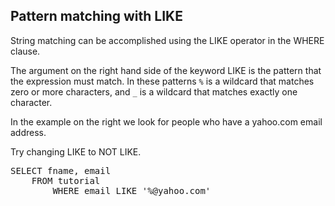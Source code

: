 ## Pattern matching with LIKE

String matching can be accomplished using the LIKE operator in the
WHERE clause.

The argument on the right hand side of the keyword LIKE is the pattern
that the expression must match.  In these patterns `%` is a wildcard
that matches zero or more characters, and `_` is a wildcard that
matches exactly one character.

In the example on the right we look for people who have a yahoo.com
email address.

Try changing LIKE to NOT LIKE.

<pre id="example">
SELECT fname, email
    FROM tutorial 
        WHERE email LIKE '%@yahoo.com'
</pre>

